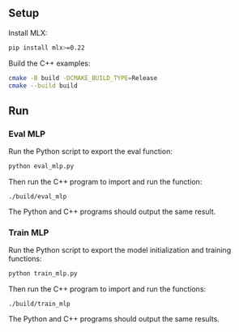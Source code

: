 ## Setup

Install MLX:

```bash
pip install mlx>=0.22
```

Build the C++ examples:

```bash
cmake -B build -DCMAKE_BUILD_TYPE=Release
cmake --build build
```

## Run

### Eval MLP

Run the Python script to export the eval function:

```bash
python eval_mlp.py
```

Then run the C++ program to import and run the function:

```
./build/eval_mlp
```

The Python and C++ programs should output the same result.

### Train MLP

Run the Python script to export the model initialization and training
functions:

```bash
python train_mlp.py
```

Then run the C++ program to import and run the functions:

```
./build/train_mlp
```

The Python and C++ programs should output the same results.
